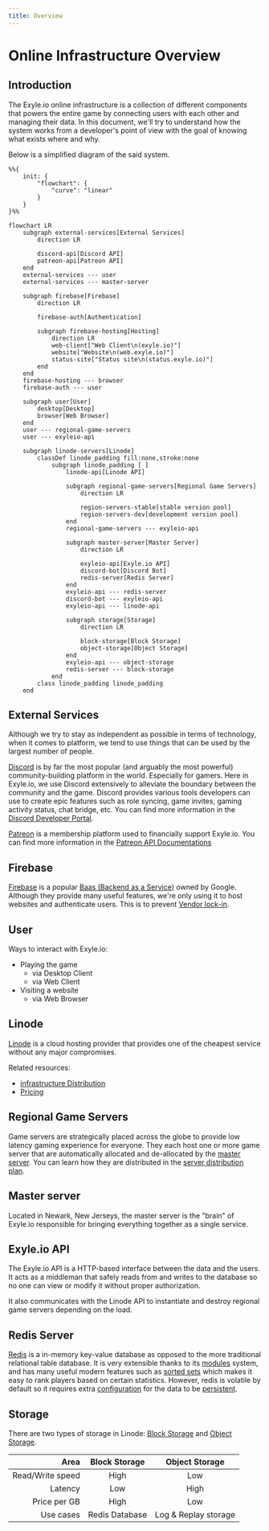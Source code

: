 ```yaml
---
title: Overview
---
```


# Online Infrastructure Overview

## Introduction

The Exyle.io online infrastructure is a collection of different components that
powers the entire game by connecting users with each other and managing their
data. In this document, we'll try to understand how the system works from a
developer's point of view with the goal of knowing what exists where and why.

Below is a simplified diagram of the said system.

```mermaid
%%{
    init: {
        "flowchart": {
            "curve": "linear"
        }
    }
}%%

flowchart LR
    subgraph external-services[External Services]
        direction LR

        discord-api[Discord API]
        patreon-api[Patreon API]
    end
    external-services --- user
    external-services --- master-server

    subgraph firebase[Firebase]
        direction LR

        firebase-auth[Authentication]

        subgraph firebase-hosting[Hosting]
            direction LR
            web-client["Web Client\n(exyle.io)"]
            website["Website\n(web.exyle.io)"]
            status-site["Status site\n(status.exyle.io)"]
        end
    end
    firebase-hosting --- browser
    firebase-auth --- user

    subgraph user[User]
        desktop[Desktop]
        browser[Web Browser]
    end
    user --- regional-game-servers
    user --- exyleio-api

    subgraph linode-servers[Linode]
        classDef linode_padding fill:none,stroke:none
            subgraph linode_padding [ ]
                linode-api[Linode API]

                subgraph regional-game-servers[Regional Game Servers]
                    direction LR

                    region-servers-stable[stable version pool]
                    region-servers-dev[development version pool]
                end
                regional-game-servers --- exyleio-api

                subgraph master-server[Master Server]
                    direction LR

                    exyleio-api[Exyle.io API]
                    discord-bot[Discord Bot]
                    redis-server[Redis Server]
                end
                exyleio-api --- redis-server
                discord-bot --- exyleio-api
                exyleio-api --- linode-api

                subgraph storage[Storage]
                    direction LR

                    block-storage[Block Storage]
                    object-storage[Object Storage]
                end
                exyleio-api --- object-storage
                redis-server --- block-storage
            end
        class linode_padding linode_padding
    end
```

## External Services

Although we try to stay as independent as possible in terms of technology, when
it comes to platform, we tend to use things that can be used by the largest
number of people.

[Discord](https://discord.com) is by far the most popular (and arguably the most
powerful) community-building platform in the world. Especially for gamers. Here
in Exyle.io, we use Discord extensively to alleviate the boundary between the
community and the game. Discord provides various tools developers can use to
create epic features such as role syncing, game invites, gaming activity status,
chat bridge, etc. You can find more information in the
[Discord Developer Portal](https://discord.com/developers/docs/intro).

[Patreon](https://patreon.com) is a membership platform used to financially
support Exyle.io. You can find more information in the
[Patreon API Documentations](https://docs.patreon.com)

## Firebase

[Firebase](https://firebase.google.com) is a popular
[Baas (Backend as a Service)](https://www.cloudflare.com/learning/serverless/glossary/backend-as-a-service-baas)
owned by Google. Although they provide many useful features, we're only using it
to host websites and authenticate users. This is to prevent
[Vendor lock-in](https://www.cloudflare.com/learning/cloud/what-is-vendor-lock-in).

## User

Ways to interact with Exyle.io:

- Playing the game
  - via Desktop Client
  - via Web Client
- Visiting a website
  - via Web Browser

## Linode

[Linode](https://linode.com) is a cloud hosting provider that provides one of
the cheapest service without any major compromises.

Related resources:

- [infrastructure Distribution](https://linode.com/global-infrastructure)
- [Pricing](https://linode.com/pricing)

## Regional Game Servers

Game servers are strategically placed across the globe to provide low latency
gaming experience for everyone. They each host one or more game server that are
automatically allocated and de-allocated by the [master server](#master-server).
You can learn how they are distributed in the
[server distribution plan](./server-distribution-plan).

## Master server

Located in Newark, New Jerseys, the master server is the "brain" of Exyle.io
responsible for bringing everything together as a single service.

## Exyle.io API

The Exyle.io API is a HTTP-based interface between the data and the users.
It acts as a middleman that safely reads from and writes to the database so no
one can view or modify it without proper authorization.

It also communicates with the Linode API to instantiate and destroy regional
game servers depending on the load.

## Redis Server

[Redis](https://redis.com) is a in-memory key-value database as opposed to the
more traditional relational table database. It is very extensible thanks to its
[modules](https://redis.io/resources/modules) system, and has many useful modern
features such as [sorted sets](https://redis.io/docs/data-types/sorted-sets)
which makes it easy to rank players based on certain statistics. However, redis
is volatile by default so it requires extra
[configuration](https://github.com/exyleio/exyleio-scripts/tree/master/master-server)
for the data to be [persistent](https://redis.io/docs/manual/persistence).

## Storage

There are two types of storage in Linode:
[Block Storage](https://linode.com/products/block-storage) and
[Object Storage](https://linode.com/products/object-storage).

|             Area | Block Storage  |    Object Storage    |
| ---------------: | :------------: | :------------------: |
| Read/Write speed |      High      |         Low          |
|          Latency |      Low       |         High         |
|     Price per GB |      High      |         Low          |
|        Use cases | Redis Database | Log & Replay storage |
